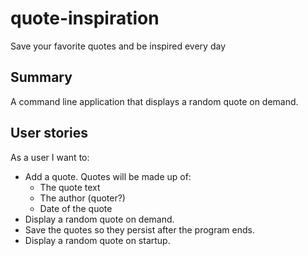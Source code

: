 # quote-inspiration
Save your favorite quotes and be inspired every day

## Summary

A command line application that displays a random quote on demand.

## User stories
As a user I want to:
* Add a quote. Quotes will be made up of:
  - The quote text
  - The author (quoter?)
  - Date of the quote
* Display a random quote on demand.
* Save the quotes so they persist after the program ends.
* Display a random quote on startup.
